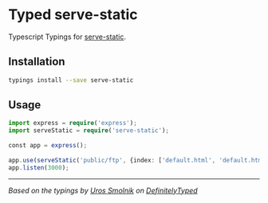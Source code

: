 # Typed serve-static

Typescript Typings for [serve-static](https://www.npmjs.com/package/serve-static).

## Installation
```sh
typings install --save serve-static
```

## Usage

```ts
import express = require('express');
import serveStatic = require('serve-static');
 
const app = express();
 
app.use(serveStatic('public/ftp', {index: ['default.html', 'default.htm']}));
app.listen(3000);
```

---------------------------------------

_Based on the typings by [Uros Smolnik](https://github.com/urossmolnik) on [DefinitelyTyped](https://github.com/DefinitelyTyped/DefinitelyTyped)_
